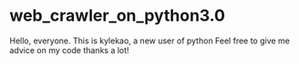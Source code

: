 # web_crawler_on_python3.0
Hello, everyone. 
This is kylekao, a new user of python
Feel free to give me advice on my code 
thanks a lot!
